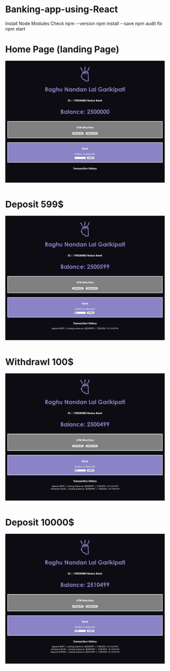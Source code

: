 # Banking-app-using-React

Install Node Modules 
Check   npm --version
        npm install --save
        npm audit fix
        npm start

# Home Page (landing Page)
![](1.png)

# Deposit 599$
![](2.png)

# Withdrawl 100$
![](3.png)

# Deposit 10000$
![](4.png)
